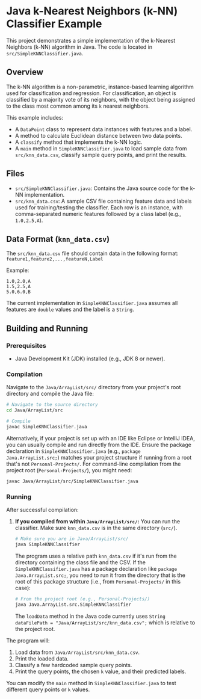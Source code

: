 # Java k-Nearest Neighbors (k-NN) Classifier Example

This project demonstrates a simple implementation of the k-Nearest Neighbors (k-NN) algorithm in Java. The code is located in `src/SimpleKNNClassifier.java`.

## Overview

The k-NN algorithm is a non-parametric, instance-based learning algorithm used for classification and regression. For classification, an object is classified by a majority vote of its neighbors, with the object being assigned to the class most common among its `k` nearest neighbors.

This example includes:
*   A `DataPoint` class to represent data instances with features and a label.
*   A method to calculate Euclidean distance between two data points.
*   A `classify` method that implements the k-NN logic.
*   A `main` method in `SimpleKNNClassifier.java` to load sample data from `src/knn_data.csv`, classify sample query points, and print the results.

## Files
*   `src/SimpleKNNClassifier.java`: Contains the Java source code for the k-NN implementation.
*   `src/knn_data.csv`: A sample CSV file containing feature data and labels used for training/testing the classifier. Each row is an instance, with comma-separated numeric features followed by a class label (e.g., `1.0,2.5,A`).

## Data Format (`knn_data.csv`)
The `src/knn_data.csv` file should contain data in the following format:
`feature1,feature2,...,featureN,Label`

Example:
```csv
1.0,2.0,A
1.5,2.5,A
5.0,6.0,B
```
The current implementation in `SimpleKNNClassifier.java` assumes all features are `double` values and the label is a `String`.

## Building and Running

### Prerequisites
*   Java Development Kit (JDK) installed (e.g., JDK 8 or newer).

### Compilation
Navigate to the `Java/ArrayList/src/` directory from your project's root directory and compile the Java file:

```bash
# Navigate to the source directory
cd Java/ArrayList/src

# Compile
javac SimpleKNNClassifier.java
```
Alternatively, if your project is set up with an IDE like Eclipse or IntelliJ IDEA, you can usually compile and run directly from the IDE. Ensure the package declaration in `SimpleKNNClassifier.java` (e.g., `package Java.ArrayList.src;`) matches your project structure if running from a root that's not `Personal-Projects/`. For command-line compilation from the project root (`Personal-Projects/`), you might need:
```bash
javac Java/ArrayList/src/SimpleKNNClassifier.java
```


### Running
After successful compilation:

1.  **If you compiled from within `Java/ArrayList/src/`:**
    You can run the classifier. Make sure `knn_data.csv` is in the same directory (`src/`).
    ```bash
    # Make sure you are in Java/ArrayList/src/
    java SimpleKNNClassifier
    ```
    The program uses a relative path `knn_data.csv` if it's run from the directory containing the class file and the CSV.
    If the `SimpleKNNClassifier.java` has a package declaration like `package Java.ArrayList.src;`, you need to run it from the directory that is the root of this package structure (i.e., from `Personal-Projects/` in this case):
    ```bash
    # From the project root (e.g., Personal-Projects/)
    java Java.ArrayList.src.SimpleKNNClassifier
    ```
    The `loadData` method in the Java code currently uses `String dataFilePath = "Java/ArrayList/src/knn_data.csv";` which is relative to the project root.

The program will:
1.  Load data from `Java/ArrayList/src/knn_data.csv`.
2.  Print the loaded data.
3.  Classify a few hardcoded sample query points.
4.  Print the query points, the chosen `k` value, and their predicted labels.

You can modify the `main` method in `SimpleKNNClassifier.java` to test different query points or `k` values.
```
